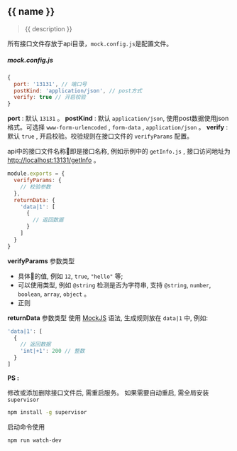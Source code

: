 ## {{ name }}

> {{ description }}

所有接口文件存放于api目录，`mock.config.js`是配置文件。

##### mock.config.js

```javascript
{
  port: '13131', // 端口号
  postKind: 'application/json', // post方式
  verify: true // 开启校验
}
```

**port** : 默认 `13131` 。
**postKind** : 默认 `application/json`, 使用post数据使用json格式。可选择 `www-form-urlencoded` , `form-data` , `application/json` 。
**verify** : 默认 `true` , 开启校验。校验规则在接口文件的 `verifyParams` 配置。

api中的接口文件名称即是接口名称, 例如示例中的 `getInfo.js` , 接口访问地址为 [http://localhost:13131/getInfo](http://localhost:13131/getInfo) 。

``` javascript
module.exports = {
  verifyParams: {
    // 校验参数
  },
  returnData: {
    'data|1': [
      {
        // 返回数据
      }
    ]
  }
}
```

**verifyParams** 参数类型
* 具体的值, 例如 `12`, `true`, `"hello"` 等;
* 可以使用类型, 例如 `@string` 检测是否为字符串, 支持 `@string`, `number`, `boolean`, `array`, `object` 。
* 正则

**returnData** 参数类型
使用 [MockJS](http://mockjs.com/examples.html) 语法, 生成规则放在 `data|1` 中, 例如:
``` javascript
'data|1': [
  {
    // 返回数据
    'int|+1': 200 // 整数
  }
]

```

**PS :**

修改或添加删除接口文件后, 需重启服务。
如果需要自动重启, 需全局安装 `supervisor`
``` bash
npm install -g supervisor
```
启动命令使用
``` bash
npm run watch-dev
```
